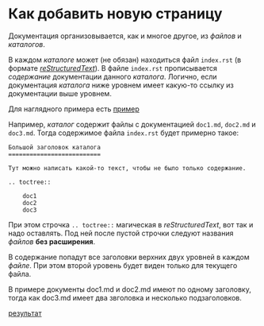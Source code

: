 # Как добавить новую страницу

Документация организовывается, как и многое другое, из *файлов* и *каталогов*.

В каждом *каталоге* может (не обязан) находиться файл `index.rst` (в формате [_reStructuredText_](https://ru.wikipedia.org/wiki/ReStructuredText)).
В файле `index.rst` прописывается *содержание* документации данного *каталога*. Логично, если документация *каталога* ниже уровнем имеет какую-то ссылку из документации выше уровнем.

Для наглядного примера есть [пример](sample/)

Например, *каталог* содержит файлы с документацией `doc1.md`, `doc2.md` и `doc3.md`. Тогда содержимое файла `index.rst` будет примерно такое:

```
Большой заголовок каталога
==========================

Тут можно написать какой-то текст, чтобы не было только содержание.

.. toctree::

    doc1
    doc2
    doc3
```

При этом строчка `.. toctree::` магическая в *reStructuredText*, вот так и надо оставлять. Под ней после пустой строчки следуют названия *файлов* **без расширения**.

В содержание попадут все заголовки верхних двух уровней в каждом *файле*. При этом второй уровень будет виден только для текущего файла.

В примере документы doc1.md и doc2.md имеют по одному заголовку, тогда как doc3.md имеет два звголовка и несколько подзаголовков.

[результат](toc-sample.png)

